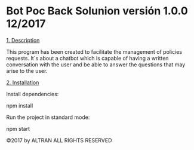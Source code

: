 Bot Poc Back Solunion versión 1.0.0  12/2017
=========



[1. Description](#description)

This program has been created to facilitate the management of policies requests.
It´s about a chatbot which is capable of having a written conversation with the user and
be able to answer the questions that may arise to the user.

[2. Installation](#installation)

Install dependencies:

  npm install


Run the project in standard mode:

  npm start


©2017 by ALTRAN ALL RIGHTS RESERVED

